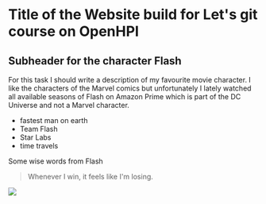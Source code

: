 # Title of the Website build for Let's git course on OpenHPI
## Subheader for the character Flash

For this task I should write a description of my favourite movie character. I like the characters of the Marvel comics but unfortunately I lately watched all available seasons of Flash on Amazon Prime which is part of the DC Universe and not a Marvel character.

* fastest man on earth
* Team Flash
* Star Labs
* time travels

Some wise words from Flash
> Whenever I win, it feels like I'm losing.

<img src="https://upload.wikimedia.org/wikipedia/commons/6/6a/L80385-flash-superhero-logo-1544.png"/>